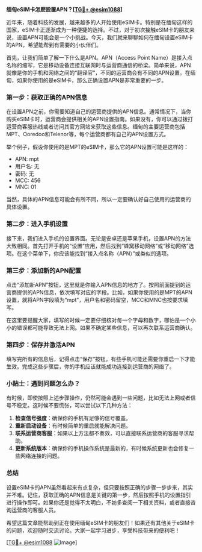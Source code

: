 **缅甸eSIM卡怎麽設置APN？[[TG💪+ @esim1088](https://t.me/s/esim1088)]**

近年来，随着科技的发展，越来越多的人开始使用eSIM卡。特别是在缅甸这样的国家，eSIM卡正逐渐成为一种便捷的选择。不过，对于初次接触eSIM卡的朋友来说，设置APN可能会是一个小挑战。今天，我们就来聊聊如何在缅甸设置eSIM卡的APN，希望能帮到有需要的小伙伴们。

首先，让我们简单了解一下什么是APN。APN（Access Point Name）是接入点名称的缩写，它是移动设备连接互联网时与运营商通信的桥梁。简单来说，APN就像是你的手机和网络之间的“翻译官”，不同的运营商会有不同的APN设置。在缅甸，如果你使用的是eSIM卡，那么正确设置APN是非常重要的一步。

### 第一步：获取正确的APN信息

在设置APN之前，你需要知道自己的运营商提供的APN信息。通常情况下，当你购买eSIM卡时，运营商会提供相关的APN设置指南。如果没有，你可以通过拨打运营商客服热线或者访问其官方网站来获取这些信息。缅甸的主要运营商包括MPT、Ooredoo和Telenor等，每个运营商都有自己的APN设置方式。

举个例子，假设你使用的是MPT的eSIM卡，那么它的APN设置可能是这样的：

- APN: mpt
- 用户名: 无
- 密码: 无
- MCC: 456
- MNC: 01

当然，具体的APN信息可能会有所不同，所以一定要确认好自己使用的运营商的具体设置。

### 第二步：进入手机设置

接下来，我们进入手机的设置界面。无论是安卓还是苹果手机，设置APN的方法大致相同。首先打开手机的“设置”应用，然后找到“蜂窝移动网络”或“移动网络”选项。在这个菜单下，你应该能找到“接入点名称（APN）”或类似的选项。

### 第三步：添加新的APN配置

点击“添加新APN”按钮，这里就是你输入APN信息的地方了。按照前面提到的运营商提供的APN信息，依次填写对应的字段。比如，如果你使用的是MPT的APN设置，就将APN字段填为“mpt”，用户名和密码留空，MCC和MNC也按要求填写。

在这里要提醒大家，填写的时候一定要仔细核对每一个字母和数字，哪怕是一个小小的错误都可能导致无法上网。如果不确定某些信息，可以再次联系运营商确认。

### 第四步：保存并激活APN

填写完所有的信息后，记得点击“保存”按钮。有些手机可能还需要你重启一下才能生效。完成这些步骤后，你的手机应该就能成功连接到运营商的网络了。

### 小贴士：遇到问题怎么办？

有时候，即使按照上述步骤操作，仍然可能会遇到一些问题，比如无法上网或者信号不稳定。这时候不要慌张，可以尝试以下几种方法：

1. **检查信号强度**：确保你的手机有足够的信号覆盖。
2. **重新启动设备**：有时候简单的重启就能解决问题。
3. **联系运营商客服**：如果以上方法都不奏效，可以直接联系运营商的客服寻求帮助。
4. **更新系统版本**：确保你的手机操作系统是最新的，有时候系统更新也会修复一些网络连接的问题。

### 总结

设置eSIM卡的APN虽然看起来有点复杂，但只要按照正确的步骤一步步来，其实并不难。记住，获取正确的APN信息是关键的第一步，然后按照手机的设置指引进行操作即可。如果你还是觉得不太明白，不妨多查阅一下相关资料，或者直接咨询运营商的客服人员。

希望这篇文章能帮助到正在使用缅甸eSIM卡的朋友们！如果还有其他关于eSIM卡的问题，欢迎随时交流讨论。大家一起学习进步，享受科技带来的便利吧！

[[TG💪+ @esim1088](https://t.me/s/esim1088) ![Image](https://i.postimg.cc/4NQfJmqS/Snipaste-2025-05-13-00-14-12.png)]
